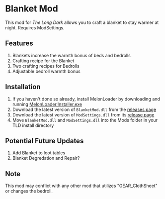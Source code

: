 ﻿# Blanket Mod

This mod for *The Long Dark* allows you to craft a blanket to stay warmer at night. Requires ModSettings.

## Features

1. Blankets increase the warmth bonus of beds and bedrolls
2. Crafting recipe for the Blanket
3. Two crafting recipes for Bedrolls
4. Adjustable bedroll warmth bonus

## Installation

1. If you haven't done so already, install MelonLoader by downloading and running [MelonLoader.Installer.exe](https://github.com/HerpDerpinstine/MelonLoader/releases/latest/download/MelonLoader.Installer.exe)
2. Download the latest version of `BlanketMod.dll` from the [releases page](https://github.com/ds5678/BlanketMod/releases)
3. Download the latest version of `ModSettings.dll` from its [release page](https://github.com/zeobviouslyfakeacc/ModSettings/releases)
4. Move `BlanketMod.dll` and `ModSettings.dll` into the Mods folder in your TLD install directory

## Potential Future Updates

1. Add Blanket to loot tables
2. Blanket Degredation and Repair?

## Note

This mod may conflict with any other mod that utilizes "GEAR_ClothSheet" or changes the bedroll.